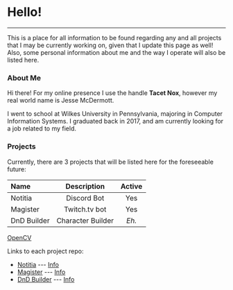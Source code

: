 # Hello!
* * *

This is a place for all information to be found regarding any and all projects that I may be currently working on, given that I update this page as well! Also, some personal information about me and the way I operate will also be listed here.

### About Me

Hi there!
For my online presence I use the handle **Tacet Nox**, however my real world name is Jesse McDermott.

I went to school at Wilkes University in Pennsylvania, majoring in Computer Information Systems.
I graduated back in 2017, and am currently looking for a job related to my field.


### Projects

Currently, there are 3 projects that will be listed here for the foreseeable future:

| Name         | Description        | Active |
|:-------------|:------------------:|:------:|
| Notitia      | Discord Bot        | Yes    |  
| Magister     | Twitch.tv bot      | Yes    |  
| DnD Builder  | Character Builder  | *Eh.*  |  

<a href="http://opencv.org/">OpenCV</a>

Links to each project repo:

* [Notitia](https://github.com/TacetNoxPavor/Notitia) --- [Info](./Projects/Notitia.md)
* [Magister](https://github.com/TacetNoxPavor/Magister) --- [Info](./Projects/Magister.md)
* [DnD Builder](https://github.com/TacetNoxPavor/DnD5e-Character-Builder) --- [Info](./Projects/DnD-Builder.md)
